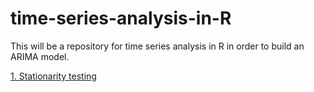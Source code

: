 # time-series-analysis-in-R

This will be a repository for time series analysis in R in order to build an ARIMA model. 

[1. Stationarity testing](http://htmlpreview.github.io/?https://github.com/richkylet/time-series-analysis-in-R/blob/master/Stationarity.nb.html)

